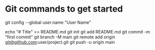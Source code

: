 # Git commands to get started
git config --global user.name "User Name"

echo "# Title" >> README.md
git init
git add README.md
git commit -m "first commit"
git branch -M main
git remote add origin git@github.com:user/project.git
git push -u origin main
